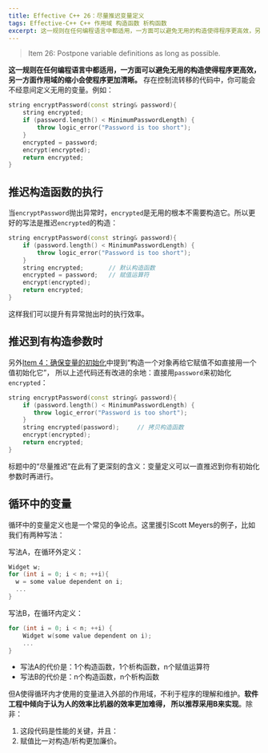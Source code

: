 ```yaml
---
title: Effective C++ 26：尽量推迟变量定义
tags: Effective-C++ C++ 作用域 构造函数 析构函数
excerpt: 这一规则在任何编程语言中都适用，一方面可以避免无用的构造使得程序更高效，另一方面作用域的缩小会使程序更加清晰。
---
```


> Item 26: Postpone variable definitions as long as possible.

**这一规则在任何编程语言中都适用，一方面可以避免无用的构造使得程序更高效，另一方面作用域的缩小会使程序更加清晰。**
存在控制流转移的代码中，你可能会不经意间定义无用的变量。例如：

```cpp
string encryptPassword(const string& password){
    string encrypted;
    if (password.length() < MinimumPasswordLength) {
        throw logic_error("Password is too short");
    }
    encrypted = password;
    encrypt(encrypted);
    return encrypted;
}
```

<!--more-->

## 推迟构造函数的执行

当`encryptPassword`抛出异常时，`encrypted`是无用的根本不需要构造它。所以更好的写法是推迟`encrypted`的构造：

```cpp
string encryptPassword(const string& password){
    if (password.length() < MinimumPasswordLength) {
        throw logic_error("Password is too short");
    }
    string encrypted;       // 默认构造函数
    encrypted = password;   // 赋值运算符
    encrypt(encrypted);
    return encrypted;
}
```

这样我们可以提升有异常抛出时的执行效率。

## 推迟到有构造参数时

另外[Item 4：确保变量的初始化][item4]中提到“构造一个对象再给它赋值不如直接用一个值初始化它”，
所以上述代码还有改进的余地：直接用`password`来初始化`encrypted`：

```cpp
string encryptPassword(const string& password){
    if (password.length() < MinimumPasswordLength) {
       throw logic_error("Password is too short");
    }
    string encrypted(password);     // 拷贝构造函数
    encrypt(encrypted);
    return encrypted;
}
```

标题中的“尽量推迟”在此有了更深刻的含义：变量定义可以一直推迟到你有初始化参数时再进行。

## 循环中的变量

循环中的变量定义也是一个常见的争论点。这里援引Scott Meyers的例子，比如我们有两种写法：

写法A，在循环外定义：

```cpp
Widget w;
for (int i = 0; i < n; ++i){ 
  w = some value dependent on i;
  ...                           
}                  

```

写法B，在循环内定义：

```cpp
for (int i = 0; i < n; ++i) {
    Widget w(some value dependent on i);
    ...
}
```

* 写法A的代价是：1个构造函数，1个析构函数，n个赋值运算符
* 写法B的代价是：n个构造函数，n个析构函数

但A使得循环内才使用的变量进入外部的作用域，不利于程序的理解和维护。**软件工程中倾向于认为人的效率比机器的效率更加难得，
所以推荐采用B来实现**。除非：

1. 这段代码是性能的关键，并且：
2. 赋值比一对构造/析构更加廉价。

[item4]: /2015/07/22/effective-cpp-4.html
